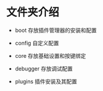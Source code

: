# 文件夹介绍

- boot 存放插件管理器的安装和配置

- config 自定义配置

- core 存放基础设置和按键绑定

- debugger 存放调试配置

- plugins 插件安装及其配置
